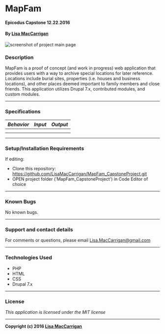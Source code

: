 # **MapFam**

#### Epicodus Capstone 12.22.2016

#### By [Lisa MacCarrigan](https://github.com/lisamaccarrigan)

![screenshot of project main page](img/web-app.png)

### **Description**

MapFam is a proof of concept (and work in progress) web application that provides users with a way to archive special locations for later reference. Locations include burial sites, properties (i.e. houses and business locations), and other places deemed important to family members and close friends. This application utilizes Drupal 7.x, contributed modules, and custom modules.

----
### **Specifications**
| _Behavior_ | _Input_ | _Output_ |
|:---------------------------------------------------------------------:|:---------------------------------------------------------------------------:|:-------------------------------------------------------------------------------------------------------------------:|
|  |  |  |
|  |  |  |
----
### **Setup/Installation Requirements**

If editing:
* Clone this repository: https://github.com/LisaMacCarrigan/MapFam_CapstoneProject.git
* OPEN project folder ('MapFam_CapstoneProject') in Code Editor of choice

----

### **Known Bugs**

No known bugs.

----
### **Support and contact details**

For comments or questions, please email Lisa.MacCarrigan@gmail.com

----
### **Technologies Used**

* PHP
* HTML
* CSS
* Drupal 7.x

----
### **License**

*This application is licensed under the MIT license*

----
**Copyright (c) 2016 [Lisa MacCarrigan](https://github.com/lisamaccarrigan)**
